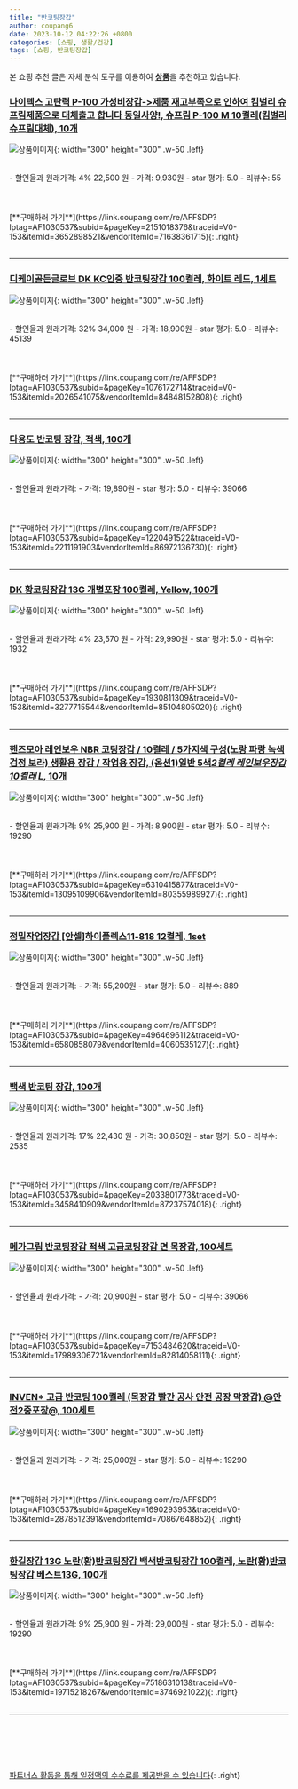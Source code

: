 ```yaml
---
title: "반코팅장갑"
author: coupang6
date: 2023-10-12 04:22:26 +0800
categories: [쇼핑, 생활/건강]
tags: [쇼핑, 반코팅장갑]
---
```


본 쇼핑 추천 글은 자체 분석 도구를 이용하여 [**상품**](https://link.coupang.com/a/bao1ui)을 추천하고 있습니다.

### [나이텍스 고탄력 P-100 가성비장갑-\>제품 재고부족으로 인하여 킴벌리 슈프림제품으로 대체출고 합니다 동일사양!, 슈프림 P-100 M 10켤레(킴벌리슈프림대체), 10개](https://link.coupang.com/re/AFFSDP?lptag=AF1030537&subid=&pageKey=2151018376&traceid=V0-153&itemId=3652898521&vendorItemId=71638361715)

![상품이미지](https://thumbnail9.coupangcdn.com/thumbnails/remote/230x230ex/image/vendor_inventory/193c/4e93d63ea336948873dfead47b8dc12ff3b4a7ab21ebe2ef98b205e7e2b4.jpg){: width="300" height="300" .w-50 .left}


<br>
- 할인율과 원래가격: 4%  22,500   원
- 가격: 9,930원
- star 평가: 5.0
- 리뷰수: 55
<br>
<br>
<br>
<br>
[**구매하러 가기**](https://link.coupang.com/re/AFFSDP?lptag=AF1030537&subid=&pageKey=2151018376&traceid=V0-153&itemId=3652898521&vendorItemId=71638361715){: .right}
<br>
<br>

---

### [디케이골든글로브 DK KC인증 반코팅장갑 100켤레, 화이트 레드, 1세트](https://link.coupang.com/re/AFFSDP?lptag=AF1030537&subid=&pageKey=1076172714&traceid=V0-153&itemId=2026541075&vendorItemId=84848152808)

![상품이미지](https://thumbnail10.coupangcdn.com/thumbnails/remote/230x230ex/image/operator/2026541075/47077bb1-a0b6-fc4c-e06b-0fcb35fe71af.jpg){: width="300" height="300" .w-50 .left}


<br>
- 할인율과 원래가격: 32%  34,000   원
- 가격: 18,900원
- star 평가: 5.0
- 리뷰수: 45139
<br>
<br>
<br>
<br>
[**구매하러 가기**](https://link.coupang.com/re/AFFSDP?lptag=AF1030537&subid=&pageKey=1076172714&traceid=V0-153&itemId=2026541075&vendorItemId=84848152808){: .right}
<br>
<br>

---

### [다용도 반코팅 장갑, 적색, 100개](https://link.coupang.com/re/AFFSDP?lptag=AF1030537&subid=&pageKey=1220491522&traceid=V0-153&itemId=2211191903&vendorItemId=86972136730)

![상품이미지](https://thumbnail6.coupangcdn.com/thumbnails/remote/230x230ex/image/vendor_inventory/8d26/9ab3ff5095144c345e754d2de6ef5b1c0ef49c14e4381126802dc599d204.jpg){: width="300" height="300" .w-50 .left}


<br>
- 할인율과 원래가격: 
- 가격: 19,890원
- star 평가: 5.0
- 리뷰수: 39066
<br>
<br>
<br>
<br>
[**구매하러 가기**](https://link.coupang.com/re/AFFSDP?lptag=AF1030537&subid=&pageKey=1220491522&traceid=V0-153&itemId=2211191903&vendorItemId=86972136730){: .right}
<br>
<br>

---

### [DK 황코팅장갑 13G 개별포장 100켤레, Yellow, 100개](https://link.coupang.com/re/AFFSDP?lptag=AF1030537&subid=&pageKey=1930811309&traceid=V0-153&itemId=3277715544&vendorItemId=85104805020)

![상품이미지](https://thumbnail8.coupangcdn.com/thumbnails/remote/230x230ex/image/vendor_inventory/1ae4/8ec83e9b44d240ae86ccb7a10b6a397eff40de584b43e98fa4291b3cdaaf.jpg){: width="300" height="300" .w-50 .left}


<br>
- 할인율과 원래가격: 4%  23,570   원
- 가격: 29,990원
- star 평가: 5.0
- 리뷰수: 1932
<br>
<br>
<br>
<br>
[**구매하러 가기**](https://link.coupang.com/re/AFFSDP?lptag=AF1030537&subid=&pageKey=1930811309&traceid=V0-153&itemId=3277715544&vendorItemId=85104805020){: .right}
<br>
<br>

---

### [핸즈모아 레인보우 NBR 코팅장갑 / 10켤레 / 5가지색 구성(노랑 파랑 녹색 검정 보라) 생활용 장갑 / 작업용 장갑, (옵션1)일반 5색*2켤레 레인보우장갑 10켤레 L*, 10개](https://link.coupang.com/re/AFFSDP?lptag=AF1030537&subid=&pageKey=6310415877&traceid=V0-153&itemId=13095109906&vendorItemId=80355989927)

![상품이미지](https://thumbnail7.coupangcdn.com/thumbnails/remote/230x230ex/image/vendor_inventory/1fc7/7dd8a1767cd9aa149415e86f7ae279410cf207feda24d06221ee86bc761b.jpg){: width="300" height="300" .w-50 .left}


<br>
- 할인율과 원래가격: 9%  25,900   원
- 가격: 8,900원
- star 평가: 5.0
- 리뷰수: 19290
<br>
<br>
<br>
<br>
[**구매하러 가기**](https://link.coupang.com/re/AFFSDP?lptag=AF1030537&subid=&pageKey=6310415877&traceid=V0-153&itemId=13095109906&vendorItemId=80355989927){: .right}
<br>
<br>

---

### [정밀작업장갑 [안셀]하이플렉스11-818 12켤레, 1set](https://link.coupang.com/re/AFFSDP?lptag=AF1030537&subid=&pageKey=4964696112&traceid=V0-153&itemId=6580858079&vendorItemId=4060535127)

![상품이미지](https://thumbnail10.coupangcdn.com/thumbnails/remote/230x230ex/image/vendor_inventory/images/2018/10/24/16/5/98364fdd-9c52-4e61-b536-99797ac222b3.jpg){: width="300" height="300" .w-50 .left}


<br>
- 할인율과 원래가격: 
- 가격: 55,200원
- star 평가: 5.0
- 리뷰수: 889
<br>
<br>
<br>
<br>
[**구매하러 가기**](https://link.coupang.com/re/AFFSDP?lptag=AF1030537&subid=&pageKey=4964696112&traceid=V0-153&itemId=6580858079&vendorItemId=4060535127){: .right}
<br>
<br>

---

### [백색 반코팅 장갑, 100개](https://link.coupang.com/re/AFFSDP?lptag=AF1030537&subid=&pageKey=2033801773&traceid=V0-153&itemId=3458410909&vendorItemId=87237574018)

![상품이미지](https://thumbnail8.coupangcdn.com/thumbnails/remote/230x230ex/image/vendor_inventory/ed40/4b64a7a926f9ac6f5a277fce7e16478aace3f3d8026d4549c99013fcbdbb.png){: width="300" height="300" .w-50 .left}


<br>
- 할인율과 원래가격: 17%  22,430   원
- 가격: 30,850원
- star 평가: 5.0
- 리뷰수: 2535
<br>
<br>
<br>
<br>
[**구매하러 가기**](https://link.coupang.com/re/AFFSDP?lptag=AF1030537&subid=&pageKey=2033801773&traceid=V0-153&itemId=3458410909&vendorItemId=87237574018){: .right}
<br>
<br>

---

### [메가그립 반코팅장갑 적색 고급코팅장갑 면 목장갑, 100세트](https://link.coupang.com/re/AFFSDP?lptag=AF1030537&subid=&pageKey=7153484620&traceid=V0-153&itemId=17989306721&vendorItemId=82814058111)

![상품이미지](https://thumbnail6.coupangcdn.com/thumbnails/remote/230x230ex/image/vendor_inventory/7369/8fc2c0d0619c980762dab8aa21ad42a71999e5754caa198ff5f276fb2ed8.jpg){: width="300" height="300" .w-50 .left}


<br>
- 할인율과 원래가격: 
- 가격: 20,900원
- star 평가: 5.0
- 리뷰수: 39066
<br>
<br>
<br>
<br>
[**구매하러 가기**](https://link.coupang.com/re/AFFSDP?lptag=AF1030537&subid=&pageKey=7153484620&traceid=V0-153&itemId=17989306721&vendorItemId=82814058111){: .right}
<br>
<br>

---

### [INVEN* 고급 반코팅 100켤레 (목장갑 빨간 공사 안전 공장 막장갑) @안전2중포장@, 100세트](https://link.coupang.com/re/AFFSDP?lptag=AF1030537&subid=&pageKey=1690293953&traceid=V0-153&itemId=2878512391&vendorItemId=70867648852)

![상품이미지](https://thumbnail9.coupangcdn.com/thumbnails/remote/230x230ex/image/vendor_inventory/33d9/3785d4be61fd1931cf0d959eeef4ce29d6efd53fcdacc59210d672022f2b.jpeg){: width="300" height="300" .w-50 .left}


<br>
- 할인율과 원래가격: 
- 가격: 25,000원
- star 평가: 5.0
- 리뷰수: 19290
<br>
<br>
<br>
<br>
[**구매하러 가기**](https://link.coupang.com/re/AFFSDP?lptag=AF1030537&subid=&pageKey=1690293953&traceid=V0-153&itemId=2878512391&vendorItemId=70867648852){: .right}
<br>
<br>

---

### [한길장갑 13G 노란(황)반코팅장갑 백색반코팅장갑 100켤레, 노란(황)반코팅장갑 베스트13G, 100개](https://link.coupang.com/re/AFFSDP?lptag=AF1030537&subid=&pageKey=7518631013&traceid=V0-153&itemId=19715218267&vendorItemId=3746921022)

![상품이미지](https://thumbnail8.coupangcdn.com/thumbnails/remote/230x230ex/image/vendor_inventory/aa5f/c78a36aa4fd09739cc799b0e92e2648ed68294d3bd8059467d4771aba41d.png){: width="300" height="300" .w-50 .left}


<br>
- 할인율과 원래가격: 9%  25,900   원
- 가격: 29,000원
- star 평가: 5.0
- 리뷰수: 19290
<br>
<br>
<br>
<br>
[**구매하러 가기**](https://link.coupang.com/re/AFFSDP?lptag=AF1030537&subid=&pageKey=7518631013&traceid=V0-153&itemId=19715218267&vendorItemId=3746921022){: .right}
<br>
<br>

---
<br><br><br><br><br> [파트너스 활동을 통해 일정액의 수수료를 제공받을 수 있습니다](https://link.coupang.com/a/bao1ui){: .right}